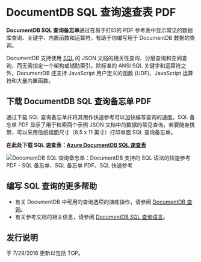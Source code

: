 <properties
    pageTitle="DocumentDB SQL 备忘单 PDF | Azure"
    description="可打印的 SQL 备忘单 PDF 有助于你使用 DocumentDB 的 SQL 语法在其 NoSQL 数据库（SQL 快速参考）中查询 JSON 文档。"
    keywords="SQL 备忘单, SQL 备忘单 PDF, SQL 查询备忘单"
    services="documentdb"
    documentationcenter=""
    author="mimig1"
    manager="jhubbard"
    editor="monicar" />  

<tags
    ms.assetid="fdbdbc39-5a46-4129-b4ed-b049d1c9ccab"
    ms.service="documentdb"
    ms.workload="data-services"
    ms.tgt_pltfrm="na"
    ms.devlang="na"
    ms.topic="article"
    ms.date="10/26/2016"
    wacn.date="01/19/2017"
    ms.author="mimig" />  


# DocumentDB SQL 查询速查表 PDF
**DocumentDB SQL 查询备忘单**通过在易于打印的 PDF 参考表中显示常见的数据库查询、关键字、内置函数和运算符，有助于你编写用于 DocumentDB 数据的查询。

DocumentDB 支持使用 [SQL](/documentation/articles/documentdb-sql-query/) 的 JSON 文档的相关性查询、分层查询和空间查询，而无需指定一个架构或辅助索引。除标准的 ANSI SQL 关键字和运算符之外，DocumentDB 还支持 JavaScript 用户定义的函数 (UDF)、JavaScript 运算符和大量内置函数。

## 下载 DocumentDB SQL 查询备忘单 PDF
通过下载 SQL 查询备忘单并将其用作快速参考可以加快编写查询的速度。SQL 备忘单 PDF 显示了用于检索两个示例 JSON 文档中的数据的常见查询。若要随身携带，可以采用信纸幅面尺寸（8.5 x 11 英寸）打印单面 SQL 查询备忘单。

**在此处下载 SQL 速查表：[Azure DocumentDB SQL 速查表](http://go.microsoft.com/fwlink/?LinkId=623215)**

![DocumentDB SQL 查询备忘单：DocumentDB 支持的 SQL 语法的快速参考 PDF - SQL 备忘单、SQL 备忘单 PDF、SQL 快速参考][cheat-sheet]  


[cheat-sheet]: ./media/documentdb-sql-query-cheat-sheet/microsoft-documentdb-sql-query-cheat-sheet-v4.png


## 编写 SQL 查询的更多帮助
- 有关 DocumentDB 中可用的查询选项的演练操作，请参阅 [DocumentDB 查询](/documentation/articles/documentdb-sql-query/)。
- 有关参考文档的相关信息，请参阅 [DocumentDB SQL 查询语言](https://msdn.microsoft.com/zh-cn/library/azure/dn782250.aspx)。

## 发行说明
于 7/29/2016 更新以包括 TOP。

<!---HONumber=Mooncake_1219_2016-->